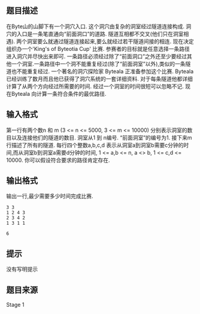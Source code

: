 ## 题目描述
在Byte山的山脚下有一个洞穴入口. 这个洞穴由复杂的洞室经过隧道连接构成. 洞穴的入口是一条笔直通向“前面洞口”的道路. 隧道互相都不交叉(他们只在洞室相遇). 两个洞室要么就通过隧道连接起来,要么就经过若干隧道间接的相连. 
现在决定组织办一个'King's of Byteotia Cup' 比赛. 参赛者的目标就是任意选择一条路径进入洞穴并尽快出来即可. 一条路径必须经过除了“前面洞口”之外还至少要经过其他一个洞室.一条路径中一个洞不能重复经过(除了“前面洞室”以外),类似的一条隧道也不能重复经过.
一个著名的洞穴探险家 Byteala 正准备参加这个比赛. Byteala 已经训练了数月而且他已获得了洞穴系统的一套详细资料. 对于每条隧道他都详细计算了从两个方向经过所需要的时间. 经过一个洞室的时间很短可以忽略不记. 现在Byteala 向计算一条符合条件的最优路径.
## 输入格式
第一行有两个数n 和 m (3 <= n <= 5000, 3 <= m <= 10000) 分别表示洞室的数目以及连接他们的隧道的数目. 洞室从1 到 n编号. “前面洞室”的编号为1. 接下来m 行描述了所有的隧道. 每行四个整数a,b,c,d 表示从洞室a到洞室b需要c分钟的时间,而从洞室b到洞室a需要d分钟的时间, 1 <= a,b <= n, a <> b, 1 <= c,d <= 10000. 你可以假设符合要求的路径肯定存在.
## 输出格式
输出一行,最少需要多少时间完成比赛.

```input1
3 3
1 2 4 3
2 3 4 2
1 3 1 1

```

```output1
6
```

## 提示
没有写明提示
## 题目来源
Stage 1